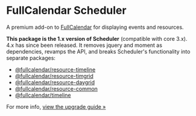 
# FullCalendar Scheduler

A premium add-on to [FullCalendar](http://fullcalendar.io/) for displaying events and resources.

**This package is the 1.x version of Scheduler** (compatible with core 3.x). 4.x has since been released. It removes jquery and moment as dependencies, revamps the API, and breaks Scheduler's functionality into separate packages:

- [@fullcalendar/resource-timeline](https://www.npmjs.com/package/@fullcalendar/resource-timeline)
- [@fullcalendar/resource-timgrid](https://www.npmjs.com/package/@fullcalendar/resource-timegrid)
- [@fullcalendar/resource-daygrid](https://www.npmjs.com/package/@fullcalendar/resource-daygrid)
- [@fullcalendar/resource-common](https://www.npmjs.com/package/@fullcalendar/resource-common)
- [@fullcalendar/timeline](https://www.npmjs.com/package/@fullcalendar/timeline)

For more info, [view the upgrade guide &raquo;](https://fullcalendar.io/docs/upgrading-from-v3)
